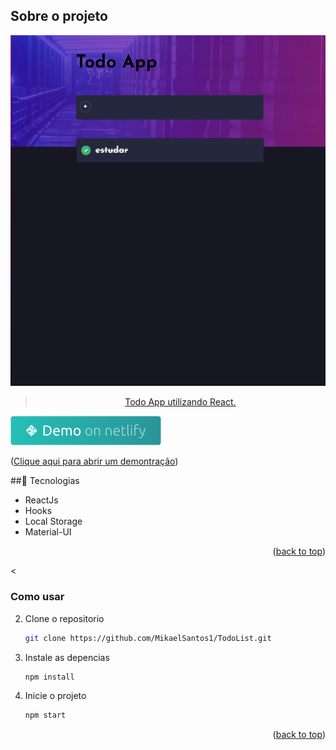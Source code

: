 <div id="top"></div>



## Sobre o projeto

<img src="./public/todoapp.PNG" alt="todoapp">
<div align="center"><a href="#top">

>Todo App utilizando React.
</a></div>

<a href="https://todolist-react-mikael.netlify.app" target="_blank">
    <img alt="Demo on Netlify" src="./public/demo.png">
  </a>

<p align="left">(<a href="https://todolist-react-mikael.netlify.app">Clique aqui para abrir um demontraçâo</a>)</p>



##🚀 Tecnologias



* ReactJs
* Hooks
* Local Storage
* Material-UI




<p align="right">(<a href="#top">back to top</a>)</p>



<


### Como usar

2. Clone o repositorio
   ```sh
   git clone https://github.com/MikaelSantos1/TodoList.git
   ```
3. Instale as  depencias
   ```sh
   npm install
   ```
4. Inicie o projeto
   ```js
   npm start
   ```

<p align="right">(<a href="#top">back to top</a>)</p>
